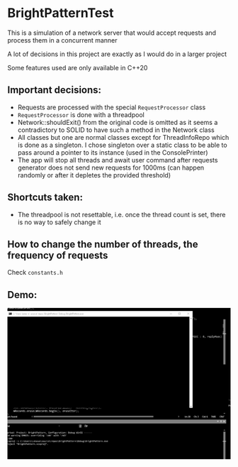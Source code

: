 # BrightPatternTest
 
This is a simulation of a network server that would accept requests and process them in a concurrent manner

A lot of decisions in this project are exactly as I would do in a larger project

Some features used are only available in C++20

## Important decisions:
- Requests are processed with the special `RequestProcessor` class
- `RequestProcessor` is done with a threadpool
- Network::shouldExit() from the original code is omitted as it seems a contradictory to SOLID to have such a method in the Network class
- All classes but one are normal classes except for ThreadInfoRepo which is done as a singleton. I chose singleton over a static class to be able to pass around a pointer to its instance (used in the ConsolePrinter)
- The app will stop all threads and await user command after requests generator does not send new requests for 1000ms (can happen randomly or after it depletes the provided threshold)

## Shortcuts taken:
- The threadpool is not resettable, i.e. once the thread count is set, there is no way to safely change it

## How to change the number of threads, the frequency of requests
Check `constants.h`

## Demo:

![](screencast.gif)
